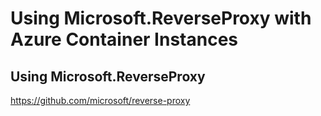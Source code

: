 # Using Microsoft.ReverseProxy with Azure Container Instances

## Using Microsoft.ReverseProxy

https://github.com/microsoft/reverse-proxy